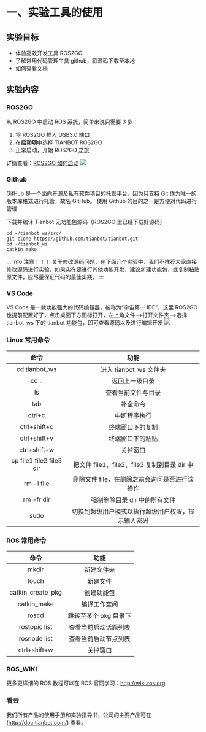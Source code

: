# 一、实验工具的使用

## 实验目标
* 体验高效开发工具 ROS2GO
* 了解常用代码管理工具 github，将源码下载至本地
* 如何查看文档

## 实验内容

### **ROS2GO**

从 ROS2GO 中启动 ROS 系统，简单来说只需要 3 步：

1.  将 ROS2GO 插入 USB3.0 端口
2.  在**启动项**中选择 TIANBOT ROS2GO
3.  正常启动，开始 ROS2GO 之旅

详情查看：[ROS2GO 如何启动](http://doc.tianbot.com/ros2go/1701321)
![](https://tianbot-pic.oss-cn-beijing.aliyuncs.com/tianbot/202110212119175.webp)

### **Github**

GitHub 是一个面向开源及私有软件项目的托管平台，因为只支持 Git 作为唯一的版本库格式进行托管，故名 GitHub。
使用 Github 的目的之一是方便对代码进行管理

下载并编译 Tianbot 元功能包源码（ROS2GO 里已经下载好源码）
```
cd ~/tianbot_ws/src/
git clone https://github.com/tianbot/tianbot.git
cd ~/tianbot_ws 
catkin_make
```
::: info 注意！！！
关于修改源码问题，在下面几个实验中，我们不推荐大家直接修改源码进行实验，如果实在要进行其他功能开发，建议新建功能包，或复制粘贴原文件，应尽量保证代码的最佳实践。
:::

### **VS Code**
VS Code 是一款功能强大的代码编辑器，被称为“宇宙第一 IDE”，这里 ROS2GO 也提前配置好了，点击桌面下方图标打开，左上角文件-->打开文件夹-->选择 tianbot_ws 下的 tianbot 功能包，即可查看源码以及进行编辑开发
![](https://tianbot-pic.oss-cn-beijing.aliyuncs.com/tianbot/202110212119106.webp)

### **Linux 常用命令**

| 命令 | 功能  | 
| :---: | :---: |
|  cd tianbot_ws | 进入 tianbot_ws 文件夹  | 
| cd ..  | 返回上一级目录  | 
|  ls  |  查看当前文件与目录  |
|  tab  | 补全命令  | 
|  ctrl+c  |  中断程序执行 | 
|  ctrl+shift+c  |  终端窗口下的复制  | 
|  ctrl+shift+v | 终端窗口下的粘贴  |  
|  ctrl+shift+w | 关掉窗口 | 
| cp file1 file2 file3 dir  | 把文件 file1、file2、file3 复制到目录 dir 中 | 
|  rm -i file  |  删除文件 file，在删除之前会询问是否进行该操作  |  
|  rm -fr dir   | 强制删除目录 dir 中的所有文件  | 
|  sudo  | 切换到超级用户模式以执行超级用户权限，提示输入密码 |  

### **ROS 常用命令**

| 命令 | 功能  | 
| :---: | :---: |
|  mkdir|新建文件夹  | 
| touch  | 新建文件  | 
|  catkin_create_pkg  |  创建功能包 |
|  catkin_make  | 编译工作空间  | 
|  roscd  |  跳转至某个 pkg 目录下  | 
| rostopic list| 查看当前启动话题列表  |  
| rosnode list| 查看当前启动节点列表  |  
|  ctrl+shift+w | 关掉窗口 |

### **ROS_WIKI**
更多更详细的 ROS 教程可以在 ROS 官网学习：http://wiki.ros.org

### **看云**

我们所有产品的使用手册和实验指导书，公司的主要产品可在 (http://doc.tianbot.com/) 查看。